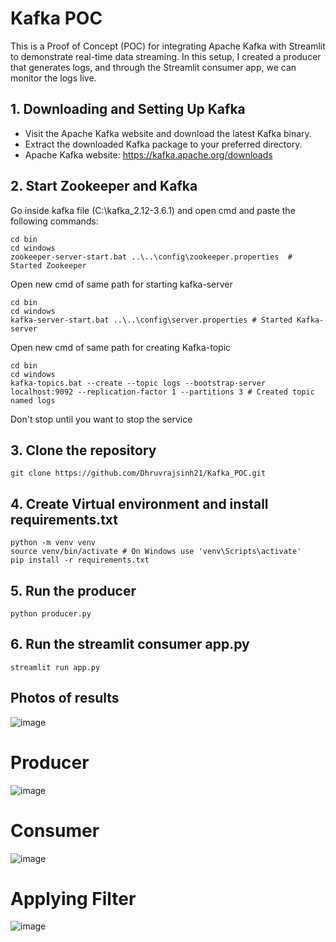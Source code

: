 # Kafka POC

This is a Proof of Concept (POC) for integrating Apache Kafka with Streamlit to demonstrate real-time data streaming. In this setup, I created a producer that generates logs, and through the Streamlit consumer app, we can monitor the logs live.

## 1. Downloading and Setting Up Kafka

- Visit the Apache Kafka website and download the latest Kafka binary.
- Extract the downloaded Kafka package to your preferred directory.
- Apache Kafka website: https://kafka.apache.org/downloads

## 2. Start Zookeeper and Kafka

Go inside kafka file (C:\kafka_2.12-3.6.1) and open cmd and paste the following commands:
```console
cd bin
cd windows
zookeeper-server-start.bat ..\..\config\zookeeper.properties  # Started Zookeeper
```
Open new cmd of same path for starting kafka-server
```console
cd bin
cd windows
kafka-server-start.bat ..\..\config\server.properties # Started Kafka-server
```
Open new cmd of same path for creating Kafka-topic
```console
cd bin
cd windows
kafka-topics.bat --create --topic logs --bootstrap-server localhost:9092 --replication-factor 1 --partitions 3 # Created topic named logs
```
Don't stop until you want to stop the service

## 3. Clone the repository

```console
git clone https://github.com/Dhruvrajsinh21/Kafka_POC.git
```

## 4. Create Virtual environment and install requirements.txt

```console
python -m venv venv
source venv/bin/activate # On Windows use 'venv\Scripts\activate'
pip install -r requirements.txt
```

## 5. Run the producer

```console
python producer.py
```

## 6. Run the streamlit consumer app.py

```console
streamlit run app.py
```
## Photos of results

![image](https://github.com/user-attachments/assets/03664912-8a1b-48ee-8772-0e313b8d9cf6)
# Producer
![image](https://github.com/user-attachments/assets/6b00f42b-b39f-46ac-a8f3-4b7d4ef506f5)
# Consumer
![image](https://github.com/user-attachments/assets/9fff8a93-f8d1-4610-92fa-7aa8c44ca98d)
# Applying Filter
![image](https://github.com/user-attachments/assets/aa7b8b13-ce18-4cb4-a741-f890b6285872)


